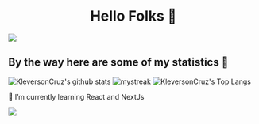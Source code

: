 <h1 align="center">Hello Folks 👋</h1>

<a href="https://www.youtube.com/watch?v=dQw4w9WgXcQ"><img src="https://user-images.githubusercontent.com/73097560/115834477-dbab4500-a447-11eb-908a-139a6edaec5c.gif"></a>

## By the way here are some of my statistics 🚀
![KleversonCruz's github stats](https://github-readme-stats.vercel.app/api?username=KleversonCruz&show_icons=true&theme=tokyonight)
<img src="https://github-readme-streak-stats.herokuapp.com/?user=KleversonCruz&theme=tokyonight" alt="mystreak"/>
![KleversonCruz's Top Langs](https://github-readme-stats.vercel.app/api/top-langs/?username=KleversonCruz&theme=tokyonight&layout=compact)

🌱 I’m currently learning React and NextJs

<a href="https://www.youtube.com/watch?v=dQw4w9WgXcQ"><img src="https://user-images.githubusercontent.com/73097560/115834477-dbab4500-a447-11eb-908a-139a6edaec5c.gif"></a>

<!--
**KleversonCruz/KleversonCruz** is a ✨ _special_ ✨ repository because its `README.md` (this file) appears on your GitHub profile.

Here are some ideas to get you started:

- 🔭 I’m currently working on ...
- 🌱 I’m currently learning ...
- 👯 I’m looking to collaborate on ...
- 🤔 I’m looking for help with ...
- 💬 Ask me about ...
- 📫 How to reach me: ...
- 😄 Pronouns: ...
- ⚡ Fun fact: ...
-->

